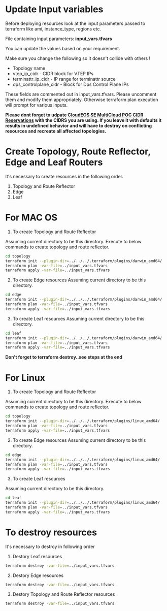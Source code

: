 
# Update Input variables
Before deploying resources look at the input parameters passed to terraform like ami,
instance_type, regions etc.

File containing input parameters: **input_vars.tfvars**

You can update the values based on your requirement. 

Make sure you change the following so it doesn't collide with others !
- Topology name 
- vtep_ip_cidr   - CIDR block for VTEP IPs 
- terminattr_ip_cidr -  IP range for terminattr source
- dps_controlplane_cidr -  Block for Dps Control Plane IPs 

These fields are commented out in input_vars.tfvars. Please uncomment them and modify them appropriately. Otherwise terraform plan execution will prompt for various inputs.

**Please dont forget to udpate [CloudEOS SE MultiCloud POC CIDR Reservations](https://docs.google.com/spreadsheets/d/1HkANmxzbowQlqqQHdI2e8qcZ1LqY7QDaTnr-BofdhLg/edit?usp=sharing "CloudEOS SE MultiCloud POC CIDR Reservations") with the CIDRS you are using. If you leave it with defaults it results in undefined behavior and will have to destroy on conflicting resources and recreate all affected topologies.**

# Create Topology, Route Reflector, Edge and Leaf Routers

It's necessary to create resources in the following order.
1. Topology and Route Reflector
2. Edge
3. Leaf

# For MAC OS
1. To create Topology and Route Reflector

Assuming current directory to be this directory. Execute to below commands to
create topology and route reflector.

```bash
cd topology
terraform init --plugin-dir=../../../.terraform/plugins/darwin_amd64/
terraform plan -var-file=../input_vars.tfvars
terraform apply -var-file=../input_vars.tfvars
```

2. To create Edge resources
Assuming current directory to be this directory.

```bash
cd edge
terraform init --plugin-dir=../../../.terraform/plugins/darwin_amd64/
terraform plan -var-file=../input_vars.tfvars
terraform apply -var-file=../input_vars.tfvars
```

3. To create Leaf resources
Assuming current directory to be this directory.

```bash
cd leaf
terraform init --plugin-dir=../../../.terraform/plugins/darwin_amd64/
terraform plan -var-file=../input_vars.tfvars
terraform apply -var-file=../input_vars.tfvars
```

**Don't forget to terraform destroy..see steps at the end**

# For Linux 
1. To create Topology and Route Reflector

Assuming current directory to be this directory. Execute to below commands to
create topology and route reflector.

```bash
cd topology
terraform init --plugin-dir=../../../.terraform/plugins/linux_amd64/
terraform plan -var-file=../input_vars.tfvars
terraform apply -var-file=../input_vars.tfvars
```

2. To create Edge resources
Assuming current directory to be this directory.

```bash
cd edge
terraform init --plugin-dir=../../../.terraform/plugins/linux_amd64/
terraform plan -var-file=../input_vars.tfvars
terraform apply -var-file=../input_vars.tfvars
```

3. To create Leaf resources

Assuming current directory to be this directory.

```bash
cd leaf
terraform init --plugin-dir=../../../.terraform/plugins/linux_amd64/
terraform plan -var-file=../input_vars.tfvars
terraform apply -var-file=../input_vars.tfvars
```

# To destroy resources

It's necessary to destroy in following order

1. Destory Leaf resources

```bash
terraform destroy -var-file=../input_vars.tfvars
```

2. Destory Edge resources

```bash
terraform destroy -var-file=../input_vars.tfvars
```

3. Destory Topology and Route Reflector resources

```bash
terraform destroy -var-file=../input_vars.tfvars
```
